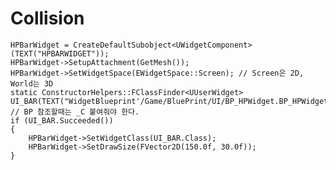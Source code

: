 # Collision
	HPBarWidget = CreateDefaultSubobject<UWidgetComponent>(TEXT("HPBARWIDGET"));
	HPBarWidget->SetupAttachment(GetMesh());
	HPBarWidget->SetWidgetSpace(EWidgetSpace::Screen); // Screen은 2D, World는 3D
	static ConstructorHelpers::FClassFinder<UUserWidget> UI_BAR(TEXT("WidgetBlueprint'/Game/BluePrint/UI/BP_HPWidget.BP_HPWidget_C'")); // BP 참조할때는 _C 붙여줘야 한다.
	if (UI_BAR.Succeeded())
	{
		HPBarWidget->SetWidgetClass(UI_BAR.Class);
		HPBarWidget->SetDrawSize(FVector2D(150.0f, 30.0f));
	}
